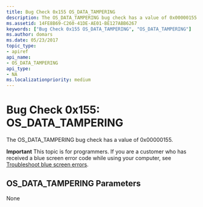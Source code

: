 ```yaml
---
title: Bug Check 0x155 OS_DATA_TAMPERING
description: The OS_DATA_TAMPERING bug check has a value of 0x00000155.
ms.assetid: 14FE8B69-C260-41DE-AE01-BE127ABB6267
keywords: ["Bug Check 0x155 OS_DATA_TAMPERING", "OS_DATA_TAMPERING"]
ms.author: domars
ms.date: 05/23/2017
topic_type:
- apiref
api_name:
- OS_DATA_TAMPERING
api_type:
- NA
ms.localizationpriority: medium
---
```


# Bug Check 0x155: OS\_DATA\_TAMPERING


The OS\_DATA\_TAMPERING bug check has a value of 0x00000155.

**Important** This topic is for programmers. If you are a customer who has received a blue screen error code while using your computer, see [Troubleshoot blue screen errors](http://windows.microsoft.com/windows-10/troubleshoot-blue-screen-errors).

## OS\_DATA\_TAMPERING Parameters


None

 

 




